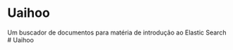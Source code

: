 # Uaihoo
 Um buscador de documentos para matéria de introdução ao Elastic Search
#   U a i h o o  
 
